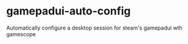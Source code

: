 # gamepadui-auto-config
Automatically configure a desktop session for steam's gamepadui wth gamescope
